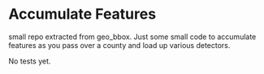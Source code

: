 # Accumulate Features

small repo extracted from geo_bbox.  Just some small code to
accumulate features as you pass over a county and load up various
detectors.

No tests yet.
